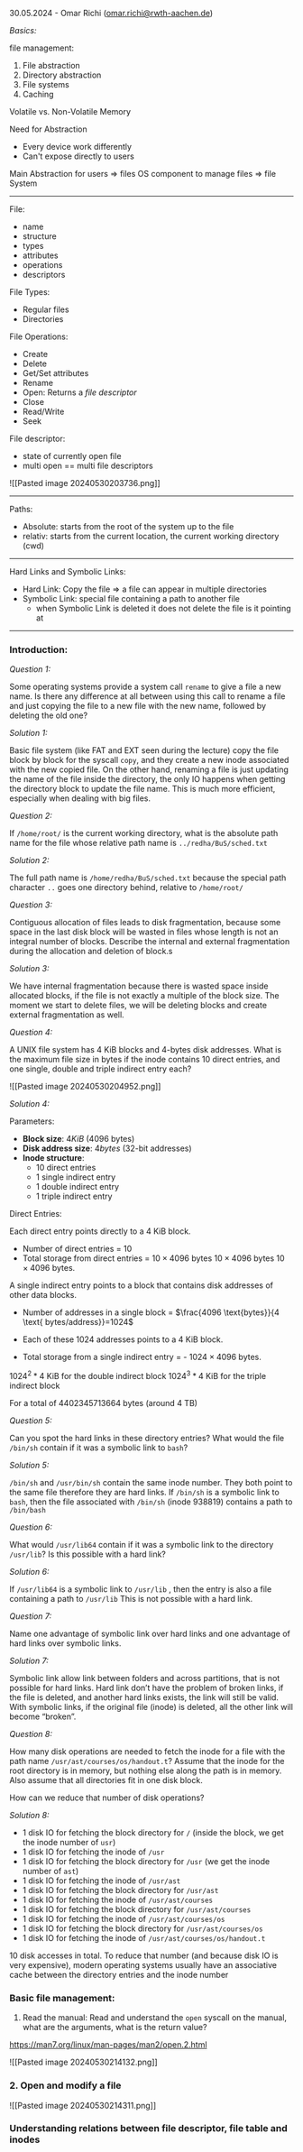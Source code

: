 30.05.2024 - Omar Richi (omar.richi@rwth-aachen.de)

*Basics:* 

file management:
1. File abstraction
2. Directory abstraction
3. File systems
4. Caching

Volatile vs. Non-Volatile Memory

Need for Abstraction
- Every device work differently
- Can't expose directly to users

Main Abstraction for users $\Rightarrow$ files
OS component to manage files $\Rightarrow$ file System

---
File:
- name
- structure
- types
- attributes
- operations
- descriptors

File Types: 
- Regular files
- Directories

File Operations: 
- Create
- Delete
- Get/Set attributes
- Rename
- Open: Returns a *file descriptor*
- Close
- Read/Write
- Seek

File descriptor:
- state of currently open file
- multi open == multi file descriptors

![[Pasted image 20240530203736.png]]

---

Paths:
- Absolute: starts from the root of the system up to the file
- relativ: starts from the current location, the current working directory (cwd) 

---

Hard Links and Symbolic Links:
- Hard Link: Copy the file $\Rightarrow$ a file can appear in multiple directories
- Symbolic Link: special file containing a path to another file
	- when Symbolic Link is deleted it does not delete the file is it pointing at

---

### Introduction:

*Question 1:*

Some operating systems provide a system call `rename` to give a file a new name. Is there any difference at all between using this call to rename a file and just copying the file to a new file with the new name, followed by deleting the old one?

*Solution 1:*

Basic file system (like FAT and EXT seen during the lecture) copy the file block by block for the syscall `copy`, and they create a new inode associated with the new copied file. On the other hand, renaming a file is just updating the name of the file inside the directory, the only IO happens when getting the directory block to update the file name. This is much more efficient, especially when dealing with big files.

*Question 2:*

If `/home/root/` is the current working directory, what is the absolute path name for the file whose relative path name is `../redha/BuS/sched.txt`

*Solution 2:*

The full path name is `/home/redha/BuS/sched.txt` because the special path character `..` goes one directory behind, relative to `/home/root/`

*Question 3:*

Contiguous allocation of files leads to disk fragmentation, because some space in the last disk block will be wasted in files whose length is not an integral number of blocks. Describe the internal and external fragmentation during the allocation and deletion of block.s

*Solution 3:*

We have internal fragmentation because there is wasted space inside allocated blocks, if the file is not exactly a multiple of the block size. The moment we start to delete files, we will be deleting blocks and create external fragmentation as well.

*Question 4:*

A UNIX file system has 4 KiB blocks and 4-bytes disk addresses. What is the maximum file size in bytes if the inode contains 10 direct entries, and one single, double and triple indirect entry each?

![[Pasted image 20240530204952.png]]

*Solution 4:*

Parameters:

- **Block size**: $4 KiB$ (4096 bytes)
- **Disk address size**: $4 bytes$ (32-bit addresses)
- **Inode structure**:
    - 10 direct entries
    - 1 single indirect entry
    - 1 double indirect entry
    - 1 triple indirect entry

Direct Entries:

Each direct entry points directly to a 4 KiB block.

- Number of direct entries = 10
- Total storage from direct entries = $10 \times 4096$ bytes $10 \times 4096$  bytes  $10 \times 4096$ bytes.

A single indirect entry points to a block that contains disk addresses of other data blocks.

- Number of addresses in a single block = $\frac{4096 \text{bytes}}{4 \text{ bytes/address}}=1024$

- Each of these 1024 addresses points to a 4 KiB block.

- Total storage from a single indirect entry = - $1024 \times 4096$ bytes.

$1024^2 * 4$ KiB for the double indirect block
$1024^3 * 4$ KiB for the triple indirect block

For a total of 4402345713664 bytes (around 4 TB)

*Question 5:*

Can you spot the hard links in these directory entries? What would the file `/bin/sh` contain if it was a symbolic link to `bash`?

*Solution 5:*

`/bin/sh` and `/usr/bin/sh` contain the same inode number. They both point to the same file therefore they are hard links. If `/bin/sh` is a symbolic link to `bash`, then the file associated with `/bin/sh` (inode 938819) contains a path to `/bin/bash`

*Question 6:*

What would `/usr/lib64` contain if it was a symbolic link to the directory `/usr/lib`? Is this possible with a hard link?

*Solution 6:*

If `/usr/lib64` is a symbolic link to `/usr/lib` , then the entry is also a file containing a path to `/usr/lib` This is not possible with a hard link.

*Question 7:*

Name one advantage of symbolic link over hard links and one advantage of hard links over symbolic links.

*Solution 7:*

Symbolic link allow link between folders and across partitions, that is not possible for hard links. Hard link don’t have the problem of broken links, if the file is deleted, and another hard links exists, the link will still be valid. With symbolic links, if the original file (inode) is deleted, all the other link will become “broken”.

*Question 8:*

How many disk operations are needed to fetch the inode for a file with the path name `/usr/ast/courses/os/handout.t`? Assume that the inode for the root directory is in memory, but nothing else along the path is in memory. Also assume that all directories fit in one disk block.

How can we reduce that number of disk operations?

*Solution 8:*

- 1 disk IO for fetching the block directory for `/` (inside the block, we get the inode number of `usr`)
- 1 disk IO for fetching the inode of `/usr`
- 1 disk IO for fetching the block directory for `/usr` (we get the inode number of `ast`)
- 1 disk IO for fetching the inode of `/usr/ast`
- 1 disk IO for fetching the block directory for `/usr/ast`
- 1 disk IO for fetching the inode of `/usr/ast/courses`
- 1 disk IO for fetching the block directory for `/usr/ast/courses`
- 1 disk IO for fetching the inode of `/usr/ast/courses/os`
- 1 disk IO for fetching the block directory for `/usr/ast/courses/os`
- 1 disk IO for fetching the inode of `/usr/ast/courses/os/handout.t`

10 disk accesses in total. To reduce that number (and because disk IO is very expensive), modern operating systems usually have an associative cache between the directory entries and the inode number

### Basic file management:

1. Read the manual:
Read and understand the `open` syscall on the manual, what are the arguments, what is the return value?

https://man7.org/linux/man-pages/man2/open.2.html

![[Pasted image 20240530214132.png]]


### 2. Open and modify a file

![[Pasted image 20240530214311.png]]

### Understanding relations between file descriptor, file table and inodes